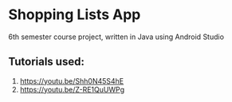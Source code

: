 # Shopping Lists App
6th semester course project, written in Java using Android Studio

## Tutorials used:
1. https://youtu.be/Shh0N45S4hE
2. https://youtu.be/Z-RE1QuUWPg
